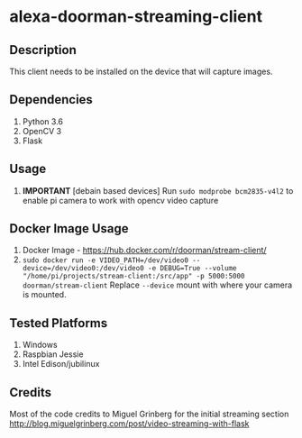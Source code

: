 # alexa-doorman-streaming-client

## Description
This client needs to be installed on the device that will capture images. 

## Dependencies
1. Python 3.6
1. OpenCV 3
1. Flask



## Usage 
1. **IMPORTANT** [debain based devices] Run `sudo modprobe bcm2835-v4l2` to enable pi camera to work with opencv video capture

## Docker Image Usage
1. Docker Image - https://hub.docker.com/r/doorman/stream-client/
1. `sudo docker run -e VIDEO_PATH=/dev/video0 --device=/dev/video0:/dev/video0 -e DEBUG=True --volume "/home/pi/projects/stream-client:/src/app" -p 5000:5000 doorman/stream-client` Replace `--device` mount with where your camera is mounted.


## Tested Platforms
1. Windows
1. Raspbian Jessie
2. Intel Edison/jubilinux


## Credits
Most of the code credits to Miguel Grinberg for the initial streaming section
http://blog.miguelgrinberg.com/post/video-streaming-with-flask